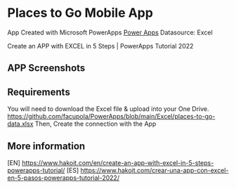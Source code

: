 # Places to Go Mobile App

App Created with Microsoft PowerApps [Power Apps](https://powerapps.microsoft.com/)
Datasource: Excel

Create an APP with EXCEL in 5 Steps | PowerApps Tutorial 2022

## APP Screenshots

## Requirements
You will need to download the Excel file & upload into your One Drive.
https://github.com/facupola/PowerApps/blob/main/Excel/places-to-go-data.xlsx
Then, Create the connection with the App

## More information
[EN] https://www.hakoit.com/en/create-an-app-with-excel-in-5-steps-powerapps-tutorial/
[ES] https://www.hakoit.com/crear-una-app-con-excel-en-5-pasos-powerapps-tutorial-2022/

